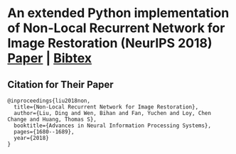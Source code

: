 # An extended Python implementation of Non-Local Recurrent Network for Image Restoration (NeurIPS 2018) [Paper](http://papers.nips.cc/paper/7439-non-local-recurrent-network-for-image-restoration.pdf) | [Bibtex](#Bibtex)


## Citation for Their Paper
```
@inproceedings{liu2018non,
  title={Non-Local Recurrent Network for Image Restoration},
  author={Liu, Ding and Wen, Bihan and Fan, Yuchen and Loy, Chen Change and Huang, Thomas S},
  booktitle={Advances in Neural Information Processing Systems},
  pages={1680--1689},
  year={2018}
}
```
